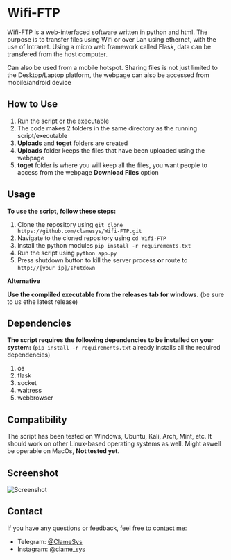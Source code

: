 # Wifi-FTP

Wifi-FTP is a web-interfaced software written in python and html. The purpose is to transfer files using Wifi or over Lan using ethernet, with the use of Intranet. Using a micro web framework called Flask, data can be transfered from the host computer.

Can also be used from a mobile hotspot. Sharing files is not just limited to the Desktop/Laptop platform, the webpage can also be accessed from mobile/android device  
## How to Use
1. Run the script or the executable
2. The code makes 2 folders in the same directory as the running script/executable
3. **Uploads** and **toget** folders are created
4. **Uploads** folder keeps the files that have been uploaded using the webpage
5. **toget** folder is where you will keep all the files, you want people to access from the webpage **Download Files** option

## Usage

**To use the script, follow these steps:**

1. Clone the repository using `git clone https://github.com/clamesys/Wifi-FTP.git`
2. Navigate to the cloned repository using `cd Wifi-FTP`
3. Install the python modules `pip install -r requirements.txt`
4. Run the script using `python app.py`
5. Press shutdown button to kill the server process **or** route to `http://[your ip]/shutdown`

**Alternative**

**Use the compliled executable from the releases tab for windows.**
(be sure to us ethe latest release)

## Dependencies

**The script requires the following dependencies to be installed on your system:**
(`pip install -r requirements.txt` already installs all the required dependencies)
1. os
2. flask
3. socket
4. waitress
5. webbrowser

## Compatibility

The script has been tested on Windows, Ubuntu, Kali, Arch, Mint, etc. It should work on other Linux-based operating systems as well.
Might aswell be operable on MacOs, **Not tested yet**.

## Screenshot

![Screenshot](https://i.postimg.cc/rmRcSxZx/wifi-FTP-ss2.png)

## Contact

If you have any questions or feedback, feel free to contact me:

- Telegram: [@ClameSys](https://t.me/ClameSys)
- Instagram: [@clame_sys](https://www.instagram.com/clame_sys/)
